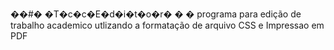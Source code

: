 ��#� �T�c�c�E�d�i�t�o�r�
�
�
programa para edição de trabalho academico
utlizando a formatação de arquivo CSS
e Impressao em PDF
